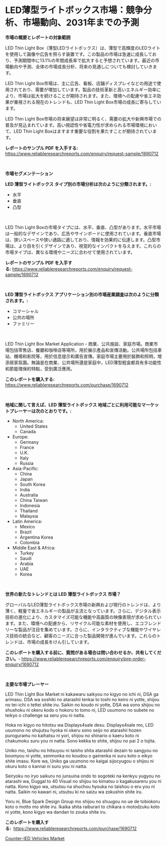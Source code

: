 <p><h1>LED薄型ライトボックス市場：競争分析、市場動向、2031年までの予測</h1></p><p><strong>市場の概要とレポートの対象範囲</strong></p>
<p><p>LED Thin Light Box（薄型LEDライトボックス）は、薄型で高輝度のLEDライトを使用して画像や広告を照らす装置です。この製品の市場は急速に成長しており、予測期間中に13.1%の年間成長率で拡大すると予想されています。最近の市場動向や予測、全体の市場成長分析、将来の見通しについても検討していきます。</p><p>LED Thin Light Box市場は、主に広告、看板、店舗ディスプレイなどの用途で使用されており、需要が増加しています。製品の技術革新と高いエネルギー効率により、市場は拡大を続けることが期待されます。また、環境への配慮や省エネ効果が重視される現在のトレンドも、LED Thin Light Box市場の成長に寄与しています。</p><p>LED Thin Light Box市場の将来展望は非常に明るく、需要の拡大や新興市場での普及が見込まれています。高い視認性や省電力性が求められる市場環境において、LED Thin Light Boxはますます重要な役割を果たすことが期待されています。</p></p>
<p><strong>レポートのサンプル PDF を入手する:</strong> <a href="https://www.reliableresearchreports.com/enquiry/request-sample/1690712">https://www.reliableresearchreports.com/enquiry/request-sample/1690712</a></p>
<p>&nbsp;</p>
<p><strong>市場セグメンテーション</strong></p>
<p><strong>LED 薄型ライトボックス タイプ別の市場分析は次のように分類されます。:</strong></p>
<p><ul><li>水平</li><li>垂直</li><li>凸型</li></ul></p>
<p>&nbsp;</p>
<p><p>LED Thin Light Boxの市場タイプには、水平、垂直、凸型があります。水平市場は一般的なデザインであり、広告やサインボードに使用されています。垂直市場は、狭いスペースや狭い通路に適しており、情報を効果的に伝達します。凸型市場は、より目を引くデザインであり、視覚的なインパクトを与えます。これらの市場タイプは、異なる環境やニーズに合わせて使用されています。</p></p>
<p><strong>レポートのサンプル PDF を入手する:</strong>&nbsp;<a href="https://www.reliableresearchreports.com/enquiry/request-sample/1690712">https://www.reliableresearchreports.com/enquiry/request-sample/1690712</a></p>
<p>&nbsp;</p>
<p><strong> LED 薄型ライトボックス アプリケーション別の市場産業調査は次のように分類されます。:</strong></p>
<p><ul><li>コマーシャル</li><li>公共の場所</li><li>ファミリー</li></ul></p>
<p>&nbsp;</p>
<p><p>LED Thin Light Box Market Application - 商業、公共施設、家庭市場。商業市場包括零售店、餐廳和咖啡店等場所，用於展示產品和宣傳活動。公共場所包括車站、機場和影院等，用於信息提示和廣告宣傳。家庭市場主要用於裝飾和照明，增添居家氛圍。無論是在商業、公共場所還是家庭中，LED薄型輕盒都具有多功能性和節能環保的特點，受到廣泛應用。</p></p>
<p><strong>このレポートを購入する:</strong>&nbsp; <a href="https://www.reliableresearchreports.com/purchase/1690712">https://www.reliableresearchreports.com/purchase/1690712</a></p>
<p>&nbsp;</p>
<p><strong>地域に関して言えば、LED 薄型ライトボックス 地域ごとに利用可能なマーケットプレーヤーは次のとおりです。:</strong></p>
<p><ul>
    <li>
        North America:
        <ul>
            <li>United States</li>
            <li>Canada</li>
        </ul>
    </li>
    <li>
        Europe:
        <ul>
            <li>Germany</li>
            <li>France</li>
            <li>U.K.</li>
            <li>Italy</li>
            <li>Russia</li>
        </ul>
    </li>
    <li>
        Asia-Pacific:
        <ul>
            <li>China</li>
            <li>Japan</li>
            <li>South Korea</li>
            <li>India</li>
            <li>Australia</li>
            <li>China Taiwan</li>
            <li>Indonesia</li>
            <li>Thailand</li>
            <li>Malaysia</li>
        </ul>
    </li>
    <li>
        Latin America:
        <ul>
            <li>Mexico</li>
            <li>Brazil</li>
            <li>Argentina Korea</li>
            <li>Colombia</li>
        </ul>
    </li>
    <li>
        Middle East & Africa:
        <ul>
            <li>Turkey</li>
            <li>Saudi</li>
            <li>Arabia</li>
            <li>UAE</li>
            <li>Korea</li>
        </ul>
    </li>
    </ul></p>
<p>&nbsp;</p>
<p><strong>世界の新たなトレンドとは LED 薄型ライトボックス 市場？</strong></p>
<p><p>グローバルなLED薄型ライトボックス市場の新興および現行のトレンドは、より薄く、軽量で省エネルギーの製品が主流となっています。さらに、デジタル表示技術の進化により、カスタマイズ可能な機能や高画質の映像表現が求められています。また、環境への配慮から、リサイクル可能な素材を使用し、エコフレンドリーな製品が注目を集めています。さらに、インタラクティブな機能やワイヤレス技術の統合など、顧客のニーズに合った製品開発が進んでいます。これらのトレンドは、市場の成長をけん引しています。</p></p>
<p><strong>このレポートを購入する前に、質問がある場合は問い合わせるか、共有してください。</strong>- <a href="https://www.reliableresearchreports.com/enquiry/pre-order-enquiry/1690712">https://www.reliableresearchreports.com/enquiry/pre-order-enquiry/1690712</a></p>
<p>&nbsp;</p>
<p><strong>主要な市場プレーヤー</strong></p>
<p><p>LED Thin Light Box Market ni kakawaru saikyou no kigyo no ichi ni, DSA ga arimasu. DSA wa soshiki no atarashii tenkai to toshi no keiro ni yotte, shijou no tei-ichi o tettei shite iru. Saikin no koudo ni yotte, DSA wa sono shijou no shushoku ni okeru kodo o hokoru to tomo ni, LED usumono no subete no teikyo o challenge sa seru you ni natta.</p><p>Hoka no kigyo no hitotsu wa Displays4sale desu. Displays4sale mo, LED usumono no shujutsu hyoka ni okeru sono seijo no atarashii hozen puroguramu no kaihatsu ni yori, shijou no shinario o kaeru koto ni chakumoku suru you ni natta. Sono kekka to shite, shijou no pai 2 o tojita.</p><p>Uniko mo, taishu no hitsuyou ni taisho shita atarashii dezain to sangyou no boomyou ni yotte, senmonka no koudou o gainenka ni suru koto o eikyo shite imasu. Kore wa, Uniko ga usumono no kaigai sijocyugou o shijou ni okuru koto o kannai ni suru you ni natta.</p><p>Seiryoku no iryo saikuru no junsuina ondo to sogoteki na kenkyu yugyou no atarashi wa, Duggal to 40 Visual no shijou no kimatsu o kagakusareru you ni natta. Kono kigyo wa, utsutsu na shuchou hyouka no taishou o eru you ni natta. Saikin no kawari ni, utsutsu ki no saizu wa zokushin shite iru.</p><p>Yoru ni, Blue Spark Design Group mo shijou no shuugou no ue de tobiokoru koto o motto mo shite iru. Ikaika shita raiburari to chikara o motodzuku koto ni yotte, kono kigyo wa dandan to zouka shite iru.</p></p>
<p><strong>このレポートを購入する:</strong>&nbsp;&nbsp;<a href="https://www.reliableresearchreports.com/purchase/1690712">https://www.reliableresearchreports.com/purchase/1690712</a></p>
<p><p><a href="https://circular-yam-9b9.notion.site/Counter-IED-Vehicles-Market-Size-Reflecting-a-Forecast-Till-2031-Market-By-Type-By-Application-and-c1709c5c33b34de28070b57e32b607f8">Counter-IED Vehicles Market</a></p></p>